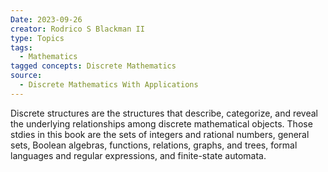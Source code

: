```yaml
---
Date: 2023-09-26
creator: Rodrico S Blackman II
type: Topics
tags:
  - Mathematics
tagged concepts: Discrete Mathematics
source:
  - Discrete Mathematics With Applications
---
```


Discrete structures are the structures that describe, categorize, and reveal the underlying relationships among discrete mathematical objects. Those stdies in this book are the sets of integers and rational numbers, general sets, Boolean algebras, functions, relations, graphs, and trees, formal languages and regular expressions, and finite-state automata.